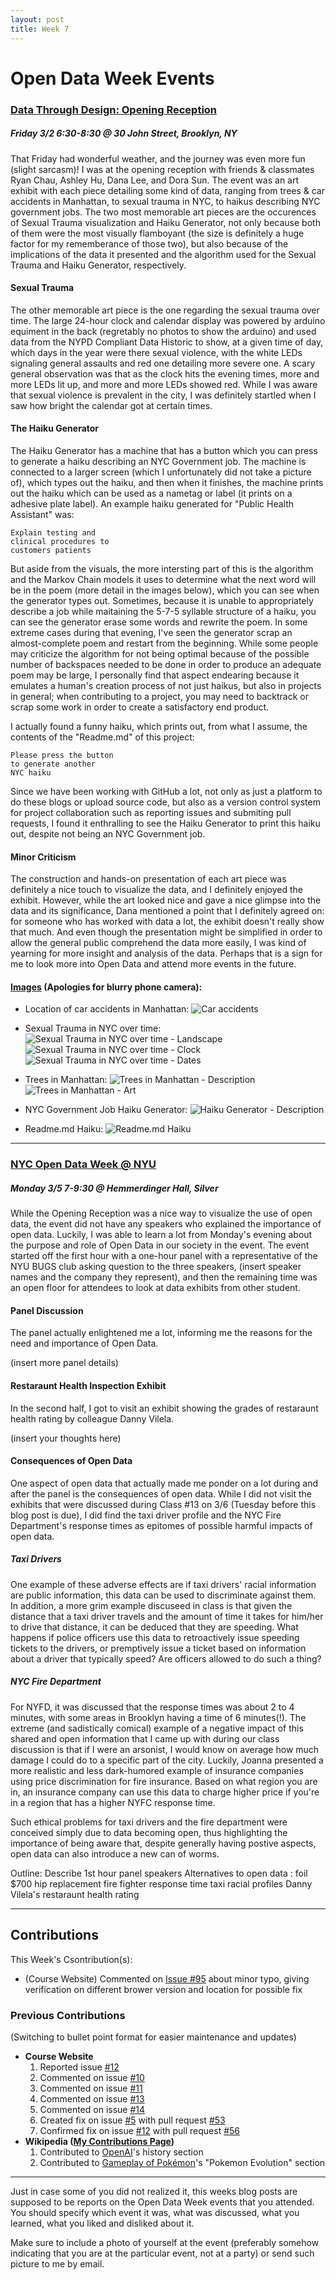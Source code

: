 ```yaml
---
layout: post
title: Week 7
---
```


# Open Data Week Events

### [Data Through Design: Opening Reception](https://www.open-data.nyc/#details80)
##### Friday 3/2 6:30-8:30 @ 30 John Street, Brooklyn, NY

That Friday had wonderful weather, and the journey was even more fun (slight sarcasm)! I was at the opening reception with friends & classmates Ryan Chau, Ashley Hu, Dana Lee, and Dora Sun. The event was an art exhibit with each piece detailing some kind of data, ranging from trees & car accidents in Manhattan, to sexual trauma in NYC, to haikus describing NYC government jobs. The two most memorable art pieces are the occurences of Sexual Trauma visualization and Haiku Generator, not only because both of them were the most visually flamboyant (the size is definitely a huge factor for my rememberance of those two), but also because of the implications of the data it presented and the algorithm used for the Sexual Trauma and Haiku Generator, respectively.

#### Sexual Trauma
The other memorable art piece is the one regarding the sexual trauma over time. The large 24-hour clock and calendar display was powered by arduino equiment in the back (regretably no photos to show the arduino) and used data from the NYPD Compliant Data Historic to show, at a given time of day, which days in the year were there sexual violence, with the white LEDs signaling general assaults and red one detailing more severe one. A scary general observation was that as the clock hits the evening times, more and more LEDs lit up, and more and more LEDs showed red. While I was aware that sexual violence is prevalent in the city, I was definitely startled when I saw how bright the calendar got at certain times.

#### The Haiku Generator
The Haiku Generator has a machine that has a button which you can press to generate a haiku describing an NYC Government job. The machine is connected to a larger screen (which I unfortunately did not take a picture of), which types out the haiku, and then when it finishes, the machine prints out the haiku which can be used as a nametag or label (it prints on a adhesive plate label). An example haiku generated for "Public Health Assistant" was:
```
Explain testing and
clinical procedures to
customers patients
```
But aside from the visuals, the more intersting part of this is the algorithm and the Markov Chain models it uses to determine what the next word will be in the poem (more detail in the images below), which you can see when the generator types out. Sometimes, because it is unable to appropriately describe a job while maitaining the 5-7-5 syllable structure of a haiku, you can see the generator erase some words and rewrite the poem. In some extreme cases during that evening, I've seen the generator scrap an almost-complete poem and restart from the beginning. While some people may criticize the algorithm for not being optimal because of the possible number of backspaces needed to be done in order to produce an adequate poem may be large, I personally find that aspect endearing because it emulates a human's creation process of not just haikus, but also in projects in general; when contributing to a project, you may need to backtrack or scrap some work in order to create a satisfactory end product.

I actually found a funny haiku, which prints out, from what I assume, the contents of the "Readme.md" of this project:
```
Please press the button
to generate another
NYC haiku
```
Since we have been working with GitHub a lot, not only as just a platform to do these blogs or upload source code, but also as a version control system for project collaboration such as reporting issues and submiting pull requests, I found it enthralling to see the Haiku Generator to print this haiku out, despite not being an NYC Government job.

#### Minor Criticism
The construction and hands-on presentation of each art piece was definitely a nice touch to visualize the data, and I definitely enjoyed the exhibit. However, while the art looked nice and gave a nice glimpse into the data and its significance, Dana mentioned a point that I definitely agreed on: for someone who has worked with data a lot, the exhibit doesn't really show that much. And even though the presentation might be simplified in order to allow the general public comprehend the data more easily, I was kind of yearning for more insight and analysis of the data. Perhaps that is a sign for me to look more into Open Data and attend more events in the future.

#### [Images](https://imgur.com/a/ZoYcR) (Apologies for blurry phone camera):
* Location of car accidents in Manhattan:
![Car accidents](https://i.imgur.com/8UWNx5M.jpg)

* Sexual Trauma in NYC over time:
![Sexual Trauma in NYC over time - Landscape](https://i.imgur.com/MQFYI9V.jpg)
![Sexual Trauma in NYC over time - Clock](https://i.imgur.com/HbwRHfc.jpg)
![Sexual Trauma in NYC over time - Dates](https://i.imgur.com/WQm8WqR.jpg)

* Trees in Manhattan:
![Trees in Manhattan - Description](https://i.imgur.com/NRLhvtE.jpg)
![Trees in Manhattan - Art](https://i.imgur.com/4J1uQgL.jpg)

* NYC Government Job Haiku Generator:
![Haiku Generator - Description](https://i.imgur.com/wWo74rJ.jpg)

* Readme.md Haiku:
![Readme.md Haiku](https://i.imgur.com/b90J3hf.jpg)

-----

### [NYC Open Data Week @ NYU](https://www.open-data.nyc/#details75)
##### Monday 3/5 7-9:30 @ Hemmerdinger Hall, Silver

While the Opening Reception was a nice way to visualize the use of open data, the event did not have any speakers who explained the importance of open data. Luckily, I was able to learn a lot from Monday's evening about the purpose and role of Open Data in our society in the event. The event started off the first hour with a one-hour panel with a representative of the NYU BUGS club asking question to the three speakers, (insert speaker names and the company they represent), and then the remaining time was an open floor for attendees to look at data exhibits from other student.

#### Panel Discussion
The panel actually enlightened me a lot, informing me the reasons for the need and importance of Open Data.

(insert more panel details)

#### Restaraunt Health Inspection Exhibit
In the second half, I got to visit an exhibit showing the grades of restaraunt health rating by colleague Danny Vilela.

(insert your thoughts here)

#### Consequences of Open Data
One aspect of open data that actually made me ponder on a lot during and after the panel is the consequences of open data. While I did not visit the exhibits that were discussed during Class #13 on 3/6 (Tuesday before this blog post is due), I did find the taxi driver profile and the NYC Fire Department's response times as epitomes of possible harmful impacts of open data.

##### Taxi Drivers
One example of these adverse effects are if taxi drivers' racial information are public information, this data can be used to discriminate against them. In addition, a more grim example discuseed in class is that given the distance that a taxi driver travels and the amount of time it takes for him/her to drive that distance, it can be deduced that they are speeding. What happens if police officers use this data to retroactively issue speeding tickets to the drivers, or premptively issue a ticket based on information about a driver that typically speed? Are officers allowed to do such a thing?

##### NYC Fire Department
For NYFD, it was discussed that the response times was about 2 to 4 minutes, with some areas in Brooklyn having a time of 6 minutes(!). The extreme (and sadistically comical) example of a negative impact of this shared and open information that I came up with during our class discussion is that if I were an arsonist, I would know on average how much damage I could do to a specific part of the city. Luckily, Joanna presented a more realistic and less dark-humored example of insurance companies using price discrimination for fire insurance. Based on what region you are in, an insurance company can use this data to  charge higher price if you're in a region that has a higher NYFC response time.

Such ethical problems for taxi drivers and the fire department were conceived simply due to data becoming open, thus highlighting the importance of being aware that, despite generally having postive aspects, open data can also introduce a new can of worms.

Outline:
Describe 1st hour panel speakers
Alternatives to open data : foil
$700 hip replacement
fire fighter response time
taxi racial profiles
Danny Vilela's restaraunt health rating

---
## Contributions
This Week's Csontribution(s):
* (Course Website) Commented on [Issue #95](https://github.com/joannakl/cs480_s18/issues/95) about minor typo, giving verification on different brower version and location for possible fix

### Previous Contributions
(Switching to bullet point format for easier maintenance and updates)

* **Course Website**
  1. Reported issue [#12](https://github.com/joannakl/cs480_s18/issues/12)
  2. Commented on issue [#10](https://github.com/joannakl/cs480_s18/issues/10)
  3. Commented on issue [#11](https://github.com/joannakl/cs480_s18/issues/11)
  4. Commented on issue [#13](https://github.com/joannakl/cs480_s18/issues/13)
  5. Commented on issue [#14](https://github.com/joannakl/cs480_s18/issues/14)
  6. Created fix on issue [#5](https://github.com/joannakl/cs480_s18/issues/5) with pull request [#53](https://github.com/joannakl/cs480_s18/pull/53)
  7. Confirmed fix on issue [#12](https://github.com/joannakl/cs480_s18/issues/12) with pull request [#56](https://github.com/joannakl/cs480_s18/pull/56)
* **Wikipedia ([My Contributions Page](https://en.wikipedia.org/wiki/Special:Contributions/PhrydRhys))**
  1. Contributed to [OpenAI](https://en.wikipedia.org/w/index.php?title=OpenAI&oldid=824974813#History)'s history section
  2. Contributed to [Gameplay of Pokémon](https://en.wikipedia.org/w/index.php?title=Gameplay_of_Pok%C3%A9mon&oldid=828852757#Pok%C3%A9mon_evolution)'s "Pokemon Evolution" section

-----

Just in case some of you did not realized it, this weeks blog posts are supposed to be reports on the Open Data Week events that you attended. You should specify which event it was, what was discussed, what you learned, what you liked and disliked about it.

Make sure to include a photo of yourself at the event (preferably somehow indicating that you are at the particular event, not at a party) or send such picture to me by email.
